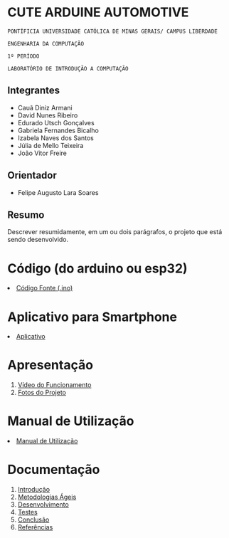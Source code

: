 # CUTE ARDUINE AUTOMOTIVE

`PONTÍFICIA UNIVERSIDADE CATÓLICA DE MINAS GERAIS/ CAMPUS LIBERDADE`

`ENGENHARIA DA COMPUTAÇÃO`

`1º PERÍODO`

`LABORATÓRIO DE INTRODUÇÃO A COMPUTAÇÃO`


## Integrantes

* Cauã Diniz Armani 
* David Nunes Ribeiro
* Edurado Utsch Gonçalves
* Gabriela Fernandes Bicalho 
* Izabela Naves dos Santos
* Júlia de Mello Teixeira
* João Vitor Freire

## Orientador

* Felipe Augusto Lara Soares

## Resumo

Descrever resumidamente, em um ou dois parágrafos, o projeto que está sendo desenvolvido.

# Código (do arduino ou esp32)

<li><a href="Codigo/README.md"> Código Fonte (.ino)</a></li>

# Aplicativo para Smartphone

<li><a href="App/README.md"> Aplicativo </a></li>

# Apresentação

<ol>
<li><a href="Apresentacao/README.md"> Vídeo do Funcionamento</a></li>
<li><a href="Apresentacao/README.md"> Fotos do Projeto</a></li>
</ol>

# Manual de Utilização

<li><a href="Manual/manual de utilização.md"> Manual de Utilização</a></li>


# Documentação

<ol>
<li><a href="Documentacao/01-Introducão.md"> Introdução</a></li>
<li><a href="Documentacao/02-Metodologias Ágeis.md"> Metodologias Ágeis</a></li>
<li><a href="Documentacao/03-Desenvolvimento.md"> Desenvolvimento </a></li>
<li><a href="Documentacao/04-Testes.md"> Testes </a></li>
<li><a href="Documentacao/05-Conclusão.md"> Conclusão </a></li>
<li><a href="Documentacao/06-Referências.md"> Referências </a></li>
</ol>

